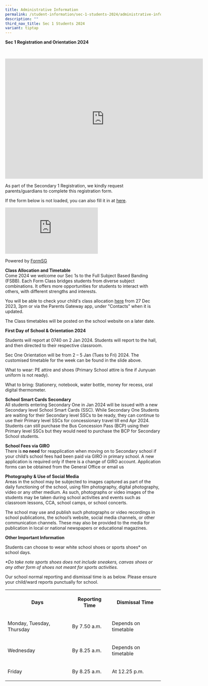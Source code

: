 ```yaml
---
title: Administrative Information
permalink: /student-information/sec-1-students-2024/administrative-information/
description: ""
third_nav_title: Sec 1 Students 2024
variant: tiptap
---
```

<p><strong>Sec 1 Registration and Orientation 2024</strong></p><p><br></p><div class="iframe-wrapper"><iframe height="389" width="640" allowfullscreen="true" frameborder="0" src="https://docs.google.com/presentation/d/e/2PACX-1vSjAPnXV1Lx1i5x5SnCMOIxciRpeQRI8Kml9uWe3IPWkvuuiWG9RFNw1nGPAl8aelyoAOhS830IyIii/embed?start=false&amp;loop=false&amp;delayms=3000"></iframe></div><p>As part of the Secondary 1 Registration, we kindly request parents/guardians to complete this registration form.</p><p>If the form below is not loaded, you can also fill it in at&nbsp;<a href="https://form.gov.sg/5fc9c6d7ccebe00011efb6f8" rel="noopener noreferrer nofollow" target="_blank"><u>here</u></a>.</p><div class="iframe-wrapper"><iframe allowfullscreen="true" frameborder="0" src="https://form.gov.sg/5fc9c6d7ccebe00011efb6f8"></iframe></div><p>Powered by&nbsp;<a href="https://form.gov.sg/" rel="noopener noreferrer nofollow" target="_blank"><u>FormSG</u></a></p><p><strong>Class Allocation and Timetable</strong><br>Come 2024 we welcome our Sec 1s to the Full Subject Based Banding (FSBB). Each Form Class bridges students from diverse subject combinations. It offers more opportunities for students to interact with others, with different strengths and interests.</p><p>You will be able to check your child's class allocation&nbsp;<a href="https://script.google.com/macros/s/AKfycbzTqFanN55xJRtHBsoQUoLxjxaXizEjvlnSjjtlW3mquKSsTA0wi4aGwqsvchuQLdfLBA/exec" rel="noopener" target="_blank"><u>here</u></a>&nbsp;from 27 Dec 2023, 3pm or via the Parents Gateway app, under "Contacts" when it is updated.</p><p>The Class timetables will be posted on the school website on a later date.</p><p><strong>First Day of School &amp; Orientation 2024</strong></p><p>Students will report at 0740 on 2 Jan 2024. Students will report to the hall, and then directed to their respective classroom.</p><p>Sec One Orientation will be from 2 – 5 Jan (Tues to Fri) 2024. The customised timetable for the week can be found in the slide above.</p><p>What to wear: PE attire and shoes (Primary School attire is fine if Junyuan uniform is not ready).</p><p>What to bring: Stationery, notebook, water bottle, money for recess, oral digital thermometer.</p><p><strong>School Smart Cards Secondary</strong><br>All students entering Secondary One in Jan 2024 will be issued with a new Secondary level School Smart Cards (SSC). While Secondary One Students are waiting for their Secondary level SSCs to be ready, they can continue to use their Primary level SSCs for concessionary travel till end Apr 2024. Students can still purchase the Bus Concession Pass (BCP) using their Primary level SSCs but they would need to purchase the BCP for Secondary School students.<strong><br></strong></p><p><strong>School Fees via GIRO</strong><br>There is<strong> no need</strong> for reapplication when moving on to Secondary school if your child’s school fees had been paid via GIRO in primary school. A new application is required only if there is a change of GIRO account. Application forms can be obtained from the General Office or email us<strong><br></strong></p><p><strong>Photography &amp; Use of Social Media</strong><br>Areas in the school may be subjected to images captured as part of the daily functioning of the school, using film photography, digital photography, video or any other medium. As such, photographs or video images of the students may be taken during school activities and events such as classroom lessons, CCA, school camps, or school concerts.&nbsp;</p><p>The school may use and publish such photographs or video recordings in school publications, the school’s website, social media channels, or other communication channels. These may also be provided to the media for publication in local or national newspapers or educational magazines.</p><p><strong>Other Important Information</strong></p><p>Students can choose to wear white school shoes or sports shoes* on school days.</p><p><em>*Do take note sports shoes does not include sneakers, canvas shoes or any other form of shoes not meant for sports activities.</em></p><p>Our school normal reporting and dismissal time is as below. Please ensure your child/ward reports punctually for school.</p><table><tbody><tr><th rowspan="1" colspan="1"><p>Days</p></th><th rowspan="1" colspan="1"><p>Reporting Time</p></th><th rowspan="1" colspan="1"><p>Dismissal Time</p></th></tr><tr><td rowspan="1" colspan="1"><p>Monday, Tuesday, Thursday</p></td><td rowspan="1" colspan="1"><p>By 7.50 a.m.</p></td><td rowspan="1" colspan="1"><p>Depends on timetable</p></td></tr><tr><td rowspan="1" colspan="1"><p>Wednesday</p></td><td rowspan="1" colspan="1"><p>By 8.25 a.m.</p></td><td rowspan="1" colspan="1"><p>Depends on timetable</p></td></tr><tr><td rowspan="1" colspan="1"><p>Friday</p></td><td rowspan="1" colspan="1"><p>By 8.25 a.m.</p></td><td rowspan="1" colspan="1"><p>At 12.25 p.m.</p></td></tr></tbody></table><p></p>